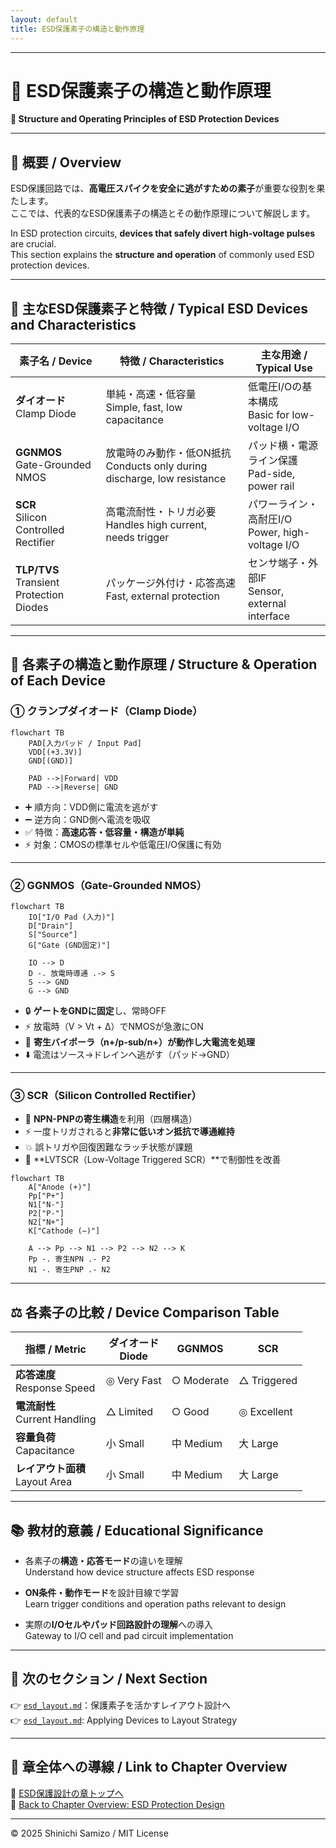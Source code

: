 ```yaml
---
layout: default
title: ESD保護素子の構造と動作原理
---
```


---

# 🔧 ESD保護素子の構造と動作原理  
**🔧 Structure and Operating Principles of ESD Protection Devices**

---

## 📘 概要 / Overview

ESD保護回路では、**高電圧スパイクを安全に逃がすための素子**が重要な役割を果たします。  
ここでは、代表的なESD保護素子の構造とその動作原理について解説します。

In ESD protection circuits, **devices that safely divert high-voltage pulses** are crucial.  
This section explains the **structure and operation** of commonly used ESD protection devices.

---

## 🔋 主なESD保護素子と特徴 / Typical ESD Devices and Characteristics

| 素子名 / Device | 特徴 / Characteristics | 主な用途 / Typical Use |
|-----------------|-------------------------|-------------------------|
| **ダイオード**<br>Clamp Diode | 単純・高速・低容量<br>Simple, fast, low capacitance | 低電圧I/Oの基本構成<br>Basic for low-voltage I/O |
| **GGNMOS**<br>Gate-Grounded NMOS | 放電時のみ動作・低ON抵抗<br>Conducts only during discharge, low resistance | パッド横・電源ライン保護<br>Pad-side, power rail |
| **SCR**<br>Silicon Controlled Rectifier | 高電流耐性・トリガ必要<br>Handles high current, needs trigger | パワーライン・高耐圧I/O<br>Power, high-voltage I/O |
| **TLP/TVS**<br>Transient Protection Diodes | パッケージ外付け・応答高速<br>Fast, external protection | センサ端子・外部IF<br>Sensor, external interface |

---

## 📌 各素子の構造と動作原理 / Structure & Operation of Each Device

### ① クランプダイオード（Clamp Diode）

```mermaid
flowchart TB
    PAD[入力パッド / Input Pad]
    VDD[(+3.3V)]
    GND[(GND)]

    PAD -->|Forward| VDD
    PAD -->|Reverse| GND
```

- ➕ 順方向：VDD側に電流を逃がす  
- ➖ 逆方向：GND側へ電流を吸収  
- ✅ 特徴：**高速応答・低容量・構造が単純**  
- ⚡ 対象：CMOSの標準セルや低電圧I/O保護に有効

---

### ② GGNMOS（Gate-Grounded NMOS）

```mermaid
flowchart TB
    IO["I/O Pad (入力)"]
    D["Drain"]
    S["Source"]
    G["Gate (GND固定)"]

    IO --> D
    D -. 放電時導通 .-> S
    S --> GND
    G --> GND
```

- 🔒 **ゲートをGNDに固定**し、常時OFF  
- ⚡ 放電時（V > Vt + Δ）でNMOSが急激にON  
- 🔁 **寄生バイポーラ（n+/p-sub/n+）が動作し大電流を処理**  
- ⬇️ 電流はソース→ドレインへ逃がす（パッド→GND）

---

### ③ SCR（Silicon Controlled Rectifier）

- 🔋 **NPN-PNPの寄生構造**を利用（四層構造）  
- ⚡ 一度トリガされると**非常に低いオン抵抗で導通維持**  
- 💥 誤トリガや回復困難なラッチ状態が課題  
- 🧪 **LVTSCR（Low-Voltage Triggered SCR）**で制御性を改善

```mermaid
flowchart TB
    A["Anode (+)"]
    Pp["P+"]
    N1["N-"]
    P2["P-"]
    N2["N+"]
    K["Cathode (−)"]

    A --> Pp --> N1 --> P2 --> N2 --> K
    Pp -. 寄生NPN .- P2
    N1 -. 寄生PNP .- N2
```

---

## ⚖️ 各素子の比較 / Device Comparison Table

| 指標 / Metric | ダイオード<br>Diode | GGNMOS | SCR |
|----------------|-----------------------|--------|-----|
| **応答速度**<br>Response Speed | ◎ Very Fast | ○ Moderate | △ Triggered |
| **電流耐性**<br>Current Handling | △ Limited | ○ Good | ◎ Excellent |
| **容量負荷**<br>Capacitance | 小 Small | 中 Medium | 大 Large |
| **レイアウト面積**<br>Layout Area | 小 Small | 中 Medium | 大 Large |

---

## 📚 教材的意義 / Educational Significance

- 各素子の**構造・応答モード**の違いを理解  
  Understand how device structure affects ESD response

- **ON条件・動作モード**を設計目線で学習  
  Learn trigger conditions and operation paths relevant to design

- 実際の**I/Oセルやパッド回路設計の理解**への導入  
  Gateway to I/O cell and pad circuit implementation

---

## 🔗 次のセクション / Next Section

👉 [`esd_layout.md`](./esd_layout.md)：保護素子を活かすレイアウト設計へ  
👉 [`esd_layout.md`](./esd_layout.md): Applying Devices to Layout Strategy

---

## 🧭 章全体への導線 / Link to Chapter Overview

📂 [ESD保護設計の章トップへ](../d_chapter3_esd_protection_design/README.md)  
📂 [Back to Chapter Overview: ESD Protection Design](../d_chapter3_esd_protection_design/README.md)

---

© 2025 Shinichi Samizo / MIT License
